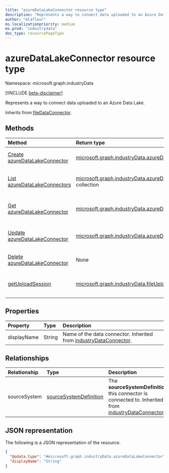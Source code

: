 ```yaml
---
title: "azureDataLakeConnector resource type"
description: "Represents a way to connect data uploaded to an Azure Data Lake."
author: "mlafleur"
ms.localizationpriority: medium
ms.prod: "industrydata"
doc_type: resourcePageType
---
```


# azureDataLakeConnector resource type

Namespace: microsoft.graph.industryData

[!INCLUDE [beta-disclaimer](../../includes/beta-disclaimer.md)]

Represents a way to connect data uploaded to an Azure Data Lake.

Inherits from [fileDataConnector](industrydata-filedataconnector.md).

## Methods

| Method                                                                                | Return type                                                                                              | Description                                                                                                          |
| :------------------------------------------------------------------------------------ | :------------------------------------------------------------------------------------------------------- | :------------------------------------------------------------------------------------------------------------------- |
| [Create azureDataLakeConnector](../api/industrydata-azuredatalakeconnector-post.md)   | [microsoft.graph.industryData.azureDataLakeConnector](industrydata-azuredatalakeconnector.md)            | Create a new [azureDataLakeConnector](industrydata-azuredatalakeconnector.md) object.                                |
| [List azureDataLakeConnectors](../api/industrydata-azuredatalakeconnector-list.md)    | [microsoft.graph.industryData.azureDataLakeConnector](industrydata-azuredatalakeconnector.md) collection | Get a list of the [azureDataLakeConnector](industrydata-azuredatalakeconnector.md) objects and their properties.     |
| [Get azureDataLakeConnector](../api/industrydata-azuredatalakeconnector-get.md)       | [microsoft.graph.industryData.azureDataLakeConnector](industrydata-azuredatalakeconnector.md)            | Read the properties and relationships of an [azureDataLakeConnector](industrydata-azuredatalakeconnector.md) object. |
| [Update azureDataLakeConnector](../api/industrydata-azuredatalakeconnector-update.md) | [microsoft.graph.industryData.azureDataLakeConnector](industrydata-azuredatalakeconnector.md)            | Update the properties of an [azureDataLakeConnector](industrydata-azuredatalakeconnector.md) object.                 |
| [Delete azureDataLakeConnector](../api/industrydata-azuredatalakeconnector-delete.md) | None                                                                                                     | Deletes an [azureDataLakeConnector](industrydata-azuredatalakeconnector.md) object.                                  |
| [getUploadSession](../api/industrydata-azuredatalakeconnector-getuploadsession.md)    | [microsoft.graph.industryData.fileUploadSession](industrydata-fileuploadsession.md)                      | Retrieves an upload session used to supply file-based data to an inbound flow.                                       |

## Properties

| Property    | Type   | Description                                                                                                |
| :---------- | :----- | :--------------------------------------------------------------------------------------------------------- |
| displayName | String | Name of the data connector. Inherited from [industryDataConnector](industrydata-industrydataconnector.md). |

## Relationships

| Relationship | Type                                                             | Description                                                                                                                                  |
| :----------- | :--------------------------------------------------------------- | :------------------------------------------------------------------------------------------------------------------------------------------- |
| sourceSystem | [sourceSystemDefinition](industrydata-sourcesystemdefinition.md) | The **sourceSystemDefinition** this connector is connected to. Inherited from [industryDataConnector](industrydata-industrydataconnector.md) |

## JSON representation

The following is a JSON representation of the resource.

<!-- {
  "blockType": "resource",
  "keyProperty": "id",
  "@odata.type": "microsoft.graph.industryData.azureDataLakeConnector",
  "baseType": "microsoft.graph.industryData.fileDataConnector",
  "openType": false
}
-->

```json
{
  "@odata.type": "#microsoft.graph.industryData.azureDataLakeConnector",
  "displayName": "String"
}
```
